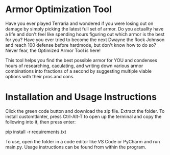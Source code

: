 # Armor Optimization Tool
Have you ever played Terraria and wondered if you were losing out on damage by simply picking the latest full set of armor. Do you actuallty have a life and don't feel like spending hours figuring out which armor is the best for you? Have you ever tried to become the next Dwayne the Rock Johnson and reach 100 defense before hardmode, but don't know how to do so? Never fear, the Optimized Armor Tool is here!

This tool helps you find the best possible armor for YOU and condenses hours of researching, caculating, and writing down various armor combinations into  fractions of a second by suggesting multiple viable options with their pros and cons.

# Installation and Usage Instructions
Click the green code button and download the zip file. Extract the folder. To install customtkinter, press Ctrl-Alt-T to open up the terminal and copy the following into it, then press enter:

pip install -r requirements.txt

To use, open the folder in a code editor like VS Code or PyCharm and run main.py. Usage instructions can be found from within the program.
